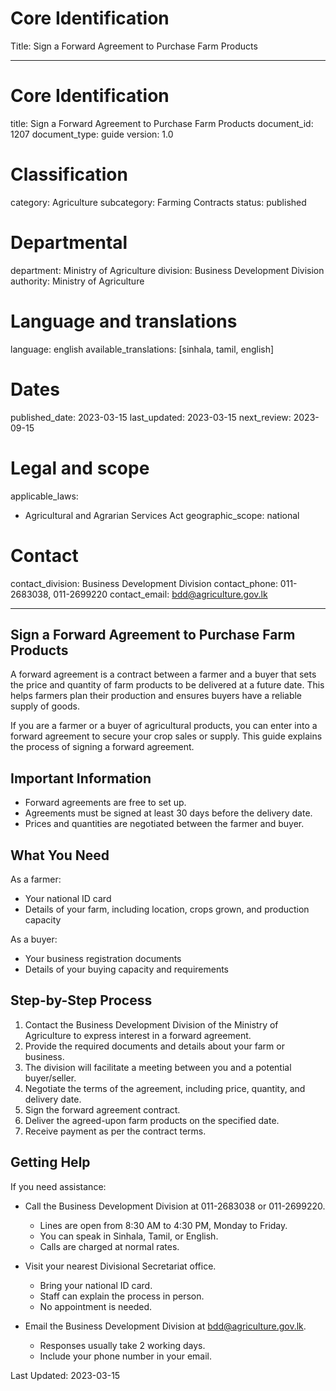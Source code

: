 # Core Identification
Title: Sign a Forward Agreement to Purchase Farm Products

---
# Core Identification
title: Sign a Forward Agreement to Purchase Farm Products
document_id: 1207
document_type: guide
version: 1.0

# Classification
category: Agriculture
subcategory: Farming Contracts
status: published

# Departmental
department: Ministry of Agriculture
division: Business Development Division
authority: Ministry of Agriculture

# Language and translations
language: english
available_translations: [sinhala, tamil, english]

# Dates
published_date: 2023-03-15
last_updated: 2023-03-15
next_review: 2023-09-15

# Legal and scope
applicable_laws:
  - Agricultural and Agrarian Services Act
geographic_scope: national

# Contact
contact_division: Business Development Division
contact_phone: 011-2683038, 011-2699220
contact_email: bdd@agriculture.gov.lk

---

## Sign a Forward Agreement to Purchase Farm Products

A forward agreement is a contract between a farmer and a buyer that sets the price and quantity of farm products to be delivered at a future date. This helps farmers plan their production and ensures buyers have a reliable supply of goods.

If you are a farmer or a buyer of agricultural products, you can enter into a forward agreement to secure your crop sales or supply. This guide explains the process of signing a forward agreement.

## Important Information

- Forward agreements are free to set up.
- Agreements must be signed at least 30 days before the delivery date.
- Prices and quantities are negotiated between the farmer and buyer.

## What You Need

As a farmer:
- Your national ID card
- Details of your farm, including location, crops grown, and production capacity

As a buyer:
- Your business registration documents
- Details of your buying capacity and requirements

## Step-by-Step Process

1. Contact the Business Development Division of the Ministry of Agriculture to express interest in a forward agreement.
2. Provide the required documents and details about your farm or business.
3. The division will facilitate a meeting between you and a potential buyer/seller.
4. Negotiate the terms of the agreement, including price, quantity, and delivery date.
5. Sign the forward agreement contract.
6. Deliver the agreed-upon farm products on the specified date.
7. Receive payment as per the contract terms.

## Getting Help

If you need assistance:

- Call the Business Development Division at 011-2683038 or 011-2699220.
  - Lines are open from 8:30 AM to 4:30 PM, Monday to Friday.
  - You can speak in Sinhala, Tamil, or English.
  - Calls are charged at normal rates.

- Visit your nearest Divisional Secretariat office.
  - Bring your national ID card.
  - Staff can explain the process in person.
  - No appointment is needed.

- Email the Business Development Division at bdd@agriculture.gov.lk.
  - Responses usually take 2 working days.
  - Include your phone number in your email.

Last Updated: 2023-03-15